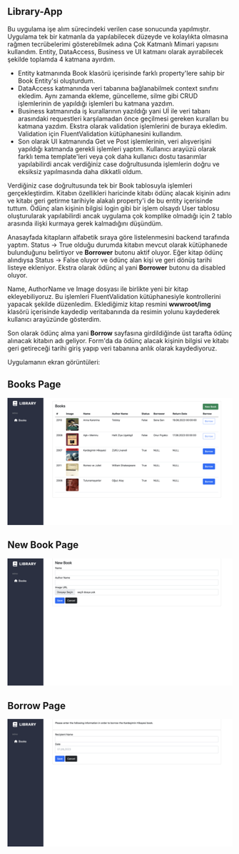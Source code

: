 ## Library-App

Bu uygulama işe alım sürecindeki verilen case sonucunda yapılmıştır. Uygulama tek bir katmanla da yapılabilecek düzeyde ve kolaylıkta olmasına rağmen tecrübelerimi gösterebilmek adına Çok Katmanlı Mimari yapısını kullandım. Entity, DataAccess, Business ve UI katmanı olarak ayırabilecek şekilde toplamda 4 katmana ayırdım.

- Entity katmanında Book klasörü içerisinde farklı property'lere sahip bir Book Entity'si oluşturdum. 
- DataAccess katmanında veri tabanına bağlanabilmek context sınıfını ekledim. Aynı zamanda ekleme, güncelleme, silme gibi CRUD işlemlerinin de yapıldığı işlemleri bu katmana yazdım.
- Business katmanında iş kurallarının yazıldığı yani Uİ ile veri tabanı arasındaki requestleri karşılamadan önce geçilmesi gereken kuralları bu katmana yazdım. Ekstra olarak validation işlemlerini de buraya ekledim. Validation için FluentValidation kütüphanesini kullandım.
- Son olarak UI katmanında Get ve Post işlemlerinin, veri alışverişini yapıldığı katmanda gerekli işlemleri yaptım. Kullanıcı arayüzü olarak farklı tema template'leri veya çok daha kullanıcı dostu tasarımlar yapılabilirdi ancak verdiğiniz case doğrultusunda işlemlerin doğru ve eksiksiz yapılmasında daha dikkatli oldum.


Verdiğiniz case doğrultusunda tek bir Book tablosuyla işlemleri gerçekleştirdim. Kitabın özellikleri haricinde kitabı ödünç alacak kişinin adını ve kitabı geri getirme tarihiyle alakalı property'i de bu entity içerisinde tuttum. Ödünç alan kişinin bilgisi login gibi bir işlem olsaydı User tablosu oluşturularak yapılabilirdi ancak uygulama çok komplike olmadığı için 2 tablo arasında ilişki kurmaya gerek kalmadığını düşündüm.

Anasayfada kitapların alfabetik sıraya göre listelenmesini backend tarafında yaptım. Status -> True olduğu durumda kitabın mevcut olarak kütüphanede bulunduğunu belirtiyor ve **Borrower** butonu aktif oluyor. Eğer kitap ödünç alındıysa Status -> False oluyor ve ödünç alan kişi ve geri dönüş tarihi listeye ekleniyor. Ekstra olarak ödünç al yani **Borrower** butonu da disabled oluyor.

Name, AuthorName ve Image dosyası ile birlikte yeni bir kitap ekleyebiliyoruz. Bu işlemleri FluentValidation kütüphanesiyle kontrollerini yapacak şekilde düzenledim. Eklediğimiz kitap resmini **wwwroot/img** klasörü içerisinde kaydedip veritabanında da resimin yolunu kaydederek kullanıcı arayüzünde gösterdim.

Son olarak ödünç alma yani **Borrow** sayfasına girdildiğinde üst tarafta ödünç alınacak kitabın adı geliyor. Form'da da ödünç alacak kişinin bilgisi ve kitabı geri getireceği tarihi giriş yapıp veri tabanına anlık olarak kaydediyoruz.

Uygulamanın ekran görüntüleri: 

## Books Page

![book-list](./readme-img/book-list.png)

## New Book Page

![new-book](./readme-img/new-book.png)

## Borrow Page
![borrow-page](./readme-img/borrow-page.png)







